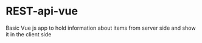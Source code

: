 # REST-api-vue
Basic Vue js app to hold information about items from server side and show it in the client side
